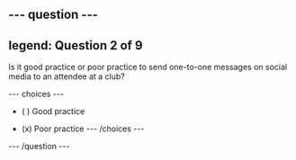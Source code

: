 --- question ---
---
legend: Question 2 of 9
---

Is it good practice or poor practice to send one-to-one messages on social media to an attendee at a club?

--- choices ---
- ( ) Good practice

- (x) Poor practice --- /choices ---

--- /question ---
